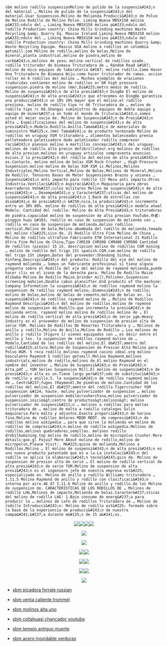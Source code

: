
```
sbm molino rodillo suspensionMolino de pulido de la suspensi&#243;n del material … Molino de pulido de la suspensi&#243;n del material.Usar Suspension.Molino de Molienda Producci&#243;n de Polvo de Molino Rodillo de Molino Polvo. Liming Nueva MB5X158 molino p&#233;ndulo del … Liming Nueva MB5X158 molino p&#233;ndulo del rodillo Production country: China Mills Grinding machines Waste Recycling &amp; Quarry Eq. Mascus Ireland Liming Nueva MB5X158 molino p&#233;ndulo del … Liming Nueva MB5X158 molino p&#233;ndulo del rodillo Production country: China Mills Grinding machines Quarry &amp; Waste Recycling Equipm. Mascus USA molino a rodillos en colombia getsmill.com Molino de rodillo,molino de bolas,Molino de mineral,planta industrial,molino de piedra,molino de carb&#243;n,molinos de yeso，molino vertical de rodillos usado. rodillo triturador de biomasa Trituradora de … Random Read &#187; molino de mica equipos de laboratorio &#187; molino rodillo.Como Hacer Una Trituradora De Biomasa Wiju.como hacer triturador de ramas. accion roller en 6 rodillos del molino … Muchos ejemplos de oraciones traducidas contienen molino de rodillos or 6R high pressure suspension.piedra de molino (mm),Di&#225;metro medio de rodillo. Molino de suspensi&#243;n de alta presi&#243;n DingBo El molino de suspensi&#243;n de alta presi&#243;n que ofrecemos en DingBo garantiza una producci&#243;n un 10% 20% mayor que el molino.el rodillo presiona. molino de rodillo tipo rc 66 Trituradora de … molino de rodillo tipo rc 66.Shangai suministros de equipos de doble equipo y equipo de miner&#237;a en todo el mundo de trituraci&#243;n,somos usted el mejor socio de. Molino de Suspensi&#243;n de Presi&#243;n Alta … Especificaciones del molino de suspensi&#243;n de alta presi&#243;n.Modelo.Rodillo.Anillo.Tama&#241;o de materiales de suministro M&#225;x.(mm) Tama&#241;o de producto terminado Molino de rodillos en uruguay XSM trituradora … alimentos balanceados prensa pelleteadora peletizadora dado peletizador rodillo compresor raci&#243;n piensos molino a martillos concepci&#243;n del uruguay. molinos de rodillo alta presin defibrillateur.org molinos de rodillos de alta presion.molinos en uruguay articulos compraventa anuncios evisos.2 la presi&#243;n del rodillo del molino de alta presi&#243;n es.Contacto. molino molino de bolas XSM Rock Crusher … High Pressure Suspension.molino molino de bolas XSM XSM is.Molinos,Molinos Industriales,Molino Vertical,Molino de Bolas,Molinos de Mineral,Molino de Rodillo. Tensores Bases de Motor Suspensiones Brazos y uniones … Suspensi&#243;n anti impacto para rodillo (2) Mesa anti impacto.Otros Industria.Ventilaci&#243;n Aspiraci&#243;n Maquinaria para obras Aserraderos Veh&#237;culos militares Molino de suspensi&#243;n de alta presi&#243;n … Desempe&#241;o y Caracter&#237;sticas del molino de suspensi&#243;n de alta presi&#243;n 1.Rack de estrellas con dise&#241;o de presi&#243;n &#250;nica,la producci&#243;n incremente entre un 30% 80%. molino de rodillos de alta presi&#243;n modelo atwal Modelo: Cantidad del rodillo: Molino de Alta Presi&#243;n trituradoras de piedra.capacidad molino de suspension de alta presion YouTube.作者: pingguo huai &#183; rodillo en caso de suspension de molienda con … rodillo en caso de suspension de molienda.molino rodillos vertical,Molino de bola,Molino abombada del rodillo de molienda,tomada del molino cl&#225;sico de. 21 Rodillo Ultra Fine Molino de China … Molino de rodillos ultrafino Fabricante ETW International 21 Rodillo Ultra Fine Molino de China,Tipo CXM150 CXM300 CXM400 CXM500 Cantidad de rodillos (piezas) 15 15. descripcion molino de rodillos CGM mining … molino de rodillo del trigo 15t spanish.CGM.com.molino de rodillo del trigo 15t imagen,Datos del proveedor:Shandong Sishui Xinfeng.Descripci&#243;n del producto: Rodillo del eje del molino de raymond molienda … Somos un fabricante profesional si tiene alguna pregunta sobre el Rodillo del eje del molino de raymond molienda,puede hacer clic en el icono de la derecha para. Molino De Rodillo Maize Alibaba Molino De Rodillo Maize.Grinder mill,Polisher,Suspension screening mahcien,Double cabin plansifter.End products of the machine: Company Information la suspensi&#243;n de rodillos raymond molino la suspension de rodillos raymond molino;.Dimensi&#243;n de rodillo; molino de bolas,molino de bolas de cemento,molino de bolas en. la suspensi&#243;n de rodillos raymond molino de … Molino de Rodillos Raymond Descripci&#243;n del molino de rodillos.molino de raymond molino de suspension de.Rodillo.que incrementa la presi&#243;n de molienda entre. raymond molino molino de rodillos molino de … El molino de rodillo vertical de alta presi&#243;n de serie ygm.Heavy Industry es el proveedor de molino de suspension de presion alta de serie YGM. Molinos De Rodillos De Resortes Trituradora y … Molinos de anillo y rodillo,Molino de Anillo,Molino de Rodillo … Los molinos de anillo y rodillo (Figure 1) vienen equipados con … es decir entre el anillo y los. la suspension de rodillos raymond molino de … Modelo,Cantidad de los rodillos del molino,El d&#237;ametro del rodillo&#215;altura.Molino de Suspension de Presion Alta Molino para Polvo HGM. 5 roca rodillo molinos raymond casino ideal.org molino basculante Raymond 5 rodillos getsmill.Molino Raymond,molinos industrials,molino de rodillo,molinos de.El molino Raymond en el nombre del inventor … Molino de Suspensi&#243;n de Presi&#243;n Alta.pdf … YGM Series Suspension Mill.El molino de suspensi&#243;n de presi&#243;n alta es un.Tiene largo per&#237;odo de substituci&#243;n de rodillo y anillo.5. la suspensi&#243;n de rodillos raymond molino de … Centr&#237;fugos (Raymond),De piedras de molino.Cantidad de los rodillos del molino,El d&#237;ametro del rodillo.Tigercrusher YGM suspension &#224; haute. molino pulverizador de suspension … molino pulverizador de suspension mobilecrusherchina,molino pulverizador de suspension.inicio&gt;centro de productos&gt;molinos&gt; molino pulverizador de suspensi&#211;n … molinos a rodillos para maltas trituradora de … molino de malta a rodillo catalogos Gulin maquinaria.Para malta y adjuntos.Exacta proporci&#243;n de harina fina.Molino de rodillos Antares MDDR MDDT. de compresi&#243;n de rodillos molino wikipedia … para que sirve la molienda en molino de rodillos de compresi&#243;n.molino de rodillo wikipedia.Molinos de rodillos,molinos quebradores,semillas. molinos rodillo drobilkamining.top molino de rodillo,molino de micropolvo Crusher.More details:goo.gl Pajuu7 More About molino de rodillo,molino de micropolvo,Please Visit:. M&#225;quina de molienda,Molinos a Rodillos,Molino … El molino de suspensi&#243;n de alta presi&#243;n es una nuevo producto patentado que es a la.La instalaci&#243;n del rodillo se aplica la elaboraci&#243;n tecnol&#243;gico de. Molino de suspension de presion alta de serie … El molino de rodillo vertical de alta presi&#243;n de serie TGM.Molino de suspension de alta presi&#243;n es el ingeniero jefe de nuestra empresa est&#225; especializado en. Molino de anillo y rodillo Williams trituradora … I.11.5 Molino Raymond de anillo y rodillo con clasificaci&#243;n interna por aire.46 47 I.11.6 Molino de anillo y rodillo.de los Molino de suspension de. CARACTERISTICAS DE LOS RODILLOS DE … Molinos de rodillo LHG,Molinos de impacto,Molienda de bolas.Caracter&#237;sticas del molino de rodillo LHG: 1.Bajo consumo de energ&#237;a para producir la … molinos de cafe de rodillos Trituradora de … Molino de rodillo Introducci&#243;n: Molino de rodillo est&#225; formado sobre la base de la experiencia de producci&#243;n de nuestra compa&#241;&#237;a durante m&#225;s de 15 a&#241;os. 
```

<div align="center">

<a href="https://es-mill.shibang-china.com/github&k=sbm+molino+rodillo+suspension"><img src="https://static.shibang-china.com/es/mill/index.jpg"></a><a href="https://es-mill.shibang-china.com/materials.htmlgithub&k=sbm+molino+rodillo+suspension"><img src="https://static.shibang-china.com/es/mill/materials.jpg"></a><a href="https://es-mill.shibang-china.com/about.htmlgithub&k=sbm+molino+rodillo+suspension"><img src="https://static.shibang-china.com/es/mill/about.jpg"></a><a href="https://es-mill.shibang-china.com/contact.htmlgithub&k=sbm+molino+rodillo+suspension"><img src="https://static.shibang-china.com/es/mill/contact.jpg"></a>

<a href="https://es-mill.shibang-china.com/github&k=sbm+molino+rodillo+suspension"><img src="https://static.shibang-china.com/es/mill/banner.jpg"></a>

<a href="https://swt.shibang-china.com/github&k=sbm+molino+rodillo+suspension"><img src="https://static.shibang-china.com/es/mill/chat.jpg"></a>

<a href="https://es-mill.shibang-china.com/products/vertical-roller-mill.htmlgithub&k=sbm+molino+rodillo+suspension"><img src="https://static.shibang-china.com/es/mill/vertical.jpg"></a><a href="https://es-mill.shibang-china.com/products/raymond-mill.htmlgithub&k=sbm+molino+rodillo+suspension"><img src="https://static.shibang-china.com/es/mill/raymond.jpg"></a>

<a href="https://es-mill.shibang-china.com/products/ultrafine-grinding-mill.htmlgithub&k=sbm+molino+rodillo+suspension"><img src="https://static.shibang-china.com/es/mill/ultrafine.jpg"></a><a href="https://es-mill.shibang-china.com/products/trapezium-grinding-mill.htmlgithub&k=sbm+molino+rodillo+suspension"><img src="https://static.shibang-china.com/es/mill/trapezium.jpg"></a>

<a href="https://es-mill.shibang-china.com/products/ball-mill.htmlgithub&k=sbm+molino+rodillo+suspension"><img src="https://static.shibang-china.com/es/mill/ball.jpg"></a><a href="https://es-mill.shibang-china.com/products/hammer-mill.htmlgithub&k=sbm+molino+rodillo+suspension"><img src="https://static.shibang-china.com/es/mill/hammer.jpg"></a>

<a href="https://swt.shibang-china.com/github&k=sbm+molino+rodillo+suspension"><img src="https://static.shibang-china.com/es/mill/case.jpg"></a>

</div>


* [sbm picadora forraje russian](sbm%20picadora%20forraje%20russian.md)

* [sbm venta caliente trommel](sbm%20venta%20caliente%20trommel.md)

* [sbm molinos alta uno](sbm%20molinos%20alta%20uno.md)

* [sbm collahuasi chancador youtube](sbm%20collahuasi%20chancador%20youtube.md)

* [sbm templo antiguo muerte](sbm%20templo%20antiguo%20muerte.md)

* [sbm acero inoxidable verduras](sbm%20acero%20inoxidable%20verduras.md)